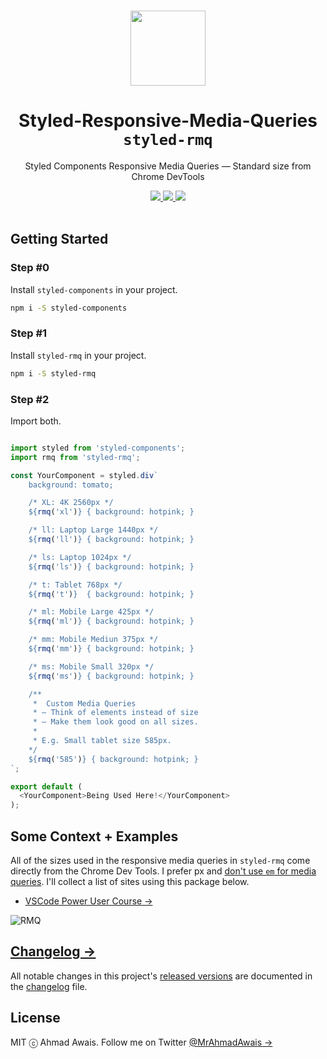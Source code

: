 <p align="center">
  <br>
  <a href="https://twitter.com/MrAhmadAwais/">
    <img src="https://on.ahmda.ws/ef9952/c" width="120"/>
  </a>
</p>

<h1 align="center">Styled-Responsive-Media-Queries <code>styled-rmq</code></h1>

<p align="center">
  Styled Components Responsive Media Queries — Standard size from Chrome DevTools
</p>

<p align="center">
  <a title="Total Downloads" href="https://www.npmjs.com/package/styled-rmq">
    <img src="https://img.shields.io/npm/dt/styled-rmq.svg?style=flat">
  </a>
  <a title="Current Cersion" href="https://www.npmjs.com/package/styled-rmq">
    <img src="https://img.shields.io/npm/v/styled-rmq.svg?style=flat">
  </a>
  <a title="Follow me on Twitter @MrAhmadAwais →" href="https://twitter.com/mrahmadawais">
    <img src="https://img.shields.io/twitter/follow/mrahmadawais.svg?style=social&label=Follow">
  </a>
  <br>
  <br>
</p>

## Getting Started

### Step #0

Install `styled-components` in your project.

```sh
npm i -S styled-components
```

### Step #1

Install `styled-rmq` in your project.

```sh
npm i -S styled-rmq
```

### Step #2

Import both.

```js

import styled from 'styled-components';
import rmq from 'styled-rmq';

const YourComponent = styled.div`
    background: tomato;

    /* XL: 4K 2560px */
    ${rmq('xl')} { background: hotpink; }

    /* ll: Laptop Large 1440px */
    ${rmq('ll')} { background: hotpink; }

    /* ls: Laptop 1024px */
    ${rmq('ls')} { background: hotpink; }

    /* t: Tablet 768px */
    ${rmq('t')}  { background: hotpink; }

    /* ml: Mobile Large 425px */
    ${rmq('ml')} { background: hotpink; }

    /* mm: Mobile Mediun 375px */
    ${rmq('mm')} { background: hotpink; }

    /* ms: Mobile Small 320px */
    ${rmq('ms')} { background: hotpink; }

    /**
     *  Custom Media Queries
     * — Think of elements instead of size
     * — Make them look good on all sizes.
     *
     * E.g. Small tablet size 585px.
    */
    ${rmq('585')} { background: hotpink; }
`;

export default (
  <YourComponent>Being Used Here!</YourComponent>
);
```

## Some Context + Examples

All of the sizes used in the responsive media queries in `styled-rmq` come directly from the Chrome Dev Tools. I prefer px and [don't use `em` for media queries](https://adamwathan.me/dont-use-em-for-media-queries/). I'll collect a list of sites using this package below.

- [VSCode Power User Course →](https://VSCode.pro)

![RMQ](https://on.ahmda.ws/03dae5/c)

## [Changelog →](CHANGELOG.md)

All notable changes in this project's [released versions](https://github.com/ahmadawais/Styled-Responsive-Media-Queries/releases) are documented in the [changelog](CHANGELOG.md) file.

## License

MIT ⓒ Ahmad Awais. Follow me on Twitter [@MrAhmadAwais →](https://twitter.com/MrAhmadAwais/)
